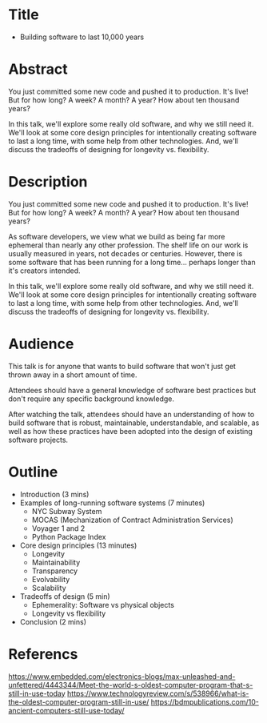 # Title

* Building software to last 10,000 years

# Abstract

You just committed some new code and pushed it to production. It's live! But for how long? A week? A month? A year? How about ten thousand years?

In this talk, we'll explore some really old software, and why we still need it.  We'll look at some core design principles for intentionally creating software to last a long time, with some help from other technologies. And, we'll discuss the tradeoffs of designing for longevity vs. flexibility.

# Description

You just committed some new code and pushed it to production. It's live! But for how long? A week? A month? A year? How about ten thousand years?

As software developers, we view what we build as being far more ephemeral than nearly any other profession. The shelf life on our work is usually measured in years, not decades or centuries. However, there is some software that has been running for a long time...  perhaps longer than it's creators intended.

In this talk, we'll explore some really old software, and why we still need it.  We'll look at some core design principles for intentionally creating software to last a long time, with some help from other technologies. And, we'll discuss the tradeoffs of designing for longevity vs. flexibility.

# Audience

This talk is for anyone that wants to build software that won't just get thrown away in a short amount of time.

Attendees should have a general knowledge of software best practices but don't require any specific background knowledge.

After watching the talk, attendees should have an understanding of how to build software that is robust, maintainable, understandable, and scalable, as well as how these practices have been adopted into the design of existing software projects.

# Outline

* Introduction (3 mins)
* Examples of long-running software systems (7 minutes)
  * NYC Subway System
  * MOCAS (Mechanization of Contract Administration Services)
  * Voyager 1 and 2
  * Python Package Index
* Core design principles (13 minutes)
  * Longevity
  * Maintainability
  * Transparency
  * Evolvability
  * Scalability
* Tradeoffs of design (5 min)
  * Ephemerality: Software vs physical objects
  * Longevity vs flexibility
* Conclusion (2 mins)

# Referencs

https://www.embedded.com/electronics-blogs/max-unleashed-and-unfettered/4443344/Meet-the-world-s-oldest-computer-program-that-s-still-in-use-today
https://www.technologyreview.com/s/538966/what-is-the-oldest-computer-program-still-in-use/
https://bdmpublications.com/10-ancient-computers-still-use-today/
